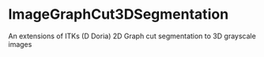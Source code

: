 ImageGraphCut3DSegmentation
===========================

An extensions of ITKs (D Doria) 2D Graph cut segmentation to 3D grayscale images
